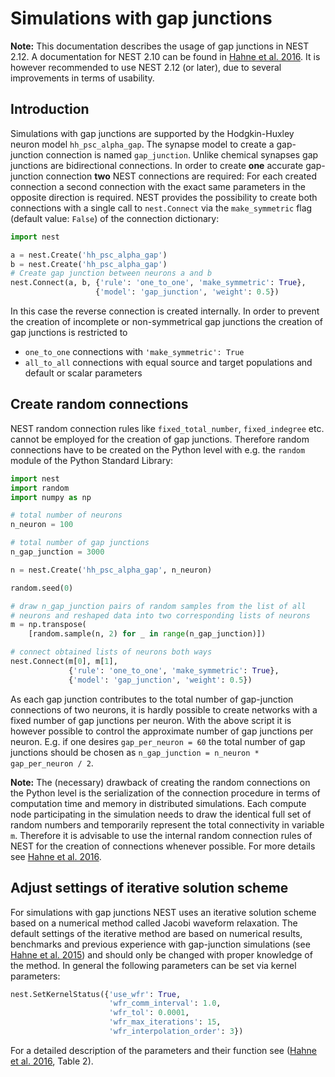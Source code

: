 # Simulations with gap junctions

**Note:** This documentation describes the usage of gap junctions in NEST 2.12.
A documentation for NEST 2.10 can be found in
[Hahne et al. 2016](http://link.springer.com/chapter/10.1007/978-3-319-50862-7_4).
It is however recommended to use NEST 2.12 (or later), 
due to several improvements in terms of usability. 

## Introduction

Simulations with gap junctions are supported by the Hodgkin-Huxley neuron model `hh_psc_alpha_gap`.
The synapse model to create a gap-junction connection is named `gap_junction`. 
Unlike chemical synapses gap junctions are bidirectional connections. 
In order to create **one** accurate gap-junction connection 
**two** NEST connections are required:
For each created connection a second connection with the exact same parameters 
in the opposite direction is required.
NEST provides the possibility to create both connections with a single call to `nest.Connect`
via the `make_symmetric` flag (default value: `False`) of the connection dictionary:

```python
import nest

a = nest.Create('hh_psc_alpha_gap')
b = nest.Create('hh_psc_alpha_gap')
# Create gap junction between neurons a and b
nest.Connect(a, b, {'rule': 'one_to_one', 'make_symmetric': True}, 
                   {'model': 'gap_junction', 'weight': 0.5})
```
In this case the reverse connection is created internally. In order to prevent the 
creation of incomplete or non-symmetrical gap junctions the creation of gap junctions 
is restricted to

- `one_to_one` connections with `'make_symmetric': True`
- `all_to_all` connections with equal source and target populations and default or scalar parameters 

## Create random connections

NEST random connection rules like `fixed_total_number`, `fixed_indegree` etc. cannot be 
employed for the creation of gap junctions.
Therefore random connections have to be created on the Python level with e.g. the `random` 
module of the Python Standard Library:

```python
import nest
import random
import numpy as np

# total number of neurons
n_neuron = 100

# total number of gap junctions
n_gap_junction = 3000

n = nest.Create('hh_psc_alpha_gap', n_neuron)

random.seed(0)

# draw n_gap_junction pairs of random samples from the list of all
# neurons and reshaped data into two corresponding lists of neurons
m = np.transpose(
    [random.sample(n, 2) for _ in range(n_gap_junction)])

# connect obtained lists of neurons both ways
nest.Connect(m[0], m[1],
             {'rule': 'one_to_one', 'make_symmetric': True},
             {'model': 'gap_junction', 'weight': 0.5})
```
As each gap junction contributes to the total number of gap-junction 
connections of two neurons, it is hardly possible to create 
networks with a fixed number of gap junctions per neuron. 
With the above script it is however possible to control the approximate 
number of gap junctions per neuron. E.g. if one desires 
`gap_per_neuron = 60` the total number of gap junctions should be 
chosen as `n_gap_junction = n_neuron * gap_per_neuron / 2`.

**Note:** The (necessary) drawback of creating the random connections 
on the Python level is the serialization of the connection procedure in 
terms of computation time and memory in distributed simulations. 
Each compute node participating in the simulation needs to draw the identical
full set of random numbers and temporarily represent the total connectivity 
in variable `m`.
Therefore it is advisable to use the internal random connection rules of NEST
for the creation of connections whenever possible. 
For more details see
[Hahne et al. 2016](http://link.springer.com/chapter/10.1007/978-3-319-50862-7_4).


## Adjust settings of iterative solution scheme
For simulations with gap junctions NEST uses an iterative solution scheme 
based on a numerical method called Jacobi waveform relaxation.
The default settings of the iterative method are based on numerical results, 
benchmarks and previous experience with gap-junction simulations 
(see [Hahne et al. 2015](http://journal.frontiersin.org/article/10.3389/fninf.2015.00022/full)) 
and should only be changed with proper knowledge of the method.
In general the following parameters can be set via kernel parameters:

```python
nest.SetKernelStatus({'use_wfr': True,
                      'wfr_comm_interval': 1.0,
                      'wfr_tol': 0.0001,
                      'wfr_max_iterations': 15,
                      'wfr_interpolation_order': 3})
```

For a detailed description of the parameters and their function 
see ([Hahne et al. 2016](https://arxiv.org/abs/1610.09990), Table 2).
